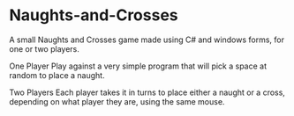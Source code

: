 # Naughts-and-Crosses
A small Naughts and Crosses game made using C# and windows forms, for one or two players. 

One Player 
Play against a very simple program that will pick a space at random to place a naught. 

Two Players 
Each player takes it in turns to place either a naught or a cross, depending on what player they are, using the same mouse. 
